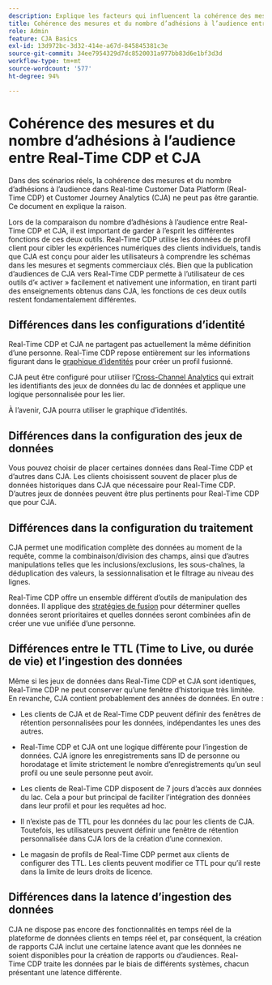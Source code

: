 ```yaml
---
description: Explique les facteurs qui influencent la cohérence des mesures et du nombre d’adhésions à l’audience entre Real-time Customer Data Platform (Real-Time CDP) et CJA.
title: Cohérence des mesures et du nombre d’adhésions à l’audience entre Real-Time CDP et CJA
role: Admin
feature: CJA Basics
exl-id: 13d972bc-3d32-414e-a67d-845845381c3e
source-git-commit: 34ee7954329d7dc8520031a977bb83d6e1bf3d3d
workflow-type: tm+mt
source-wordcount: '577'
ht-degree: 94%

---
```



# Cohérence des mesures et du nombre d’adhésions à l’audience entre Real-Time CDP et CJA

Dans des scénarios réels, la cohérence des mesures et du nombre d’adhésions à l’audience dans Real-time Customer Data Platform (Real-Time CDP) et Customer Journey Analytics (CJA) ne peut pas être garantie. Ce document en explique la raison.

Lors de la comparaison du nombre d’adhésions à l’audience entre Real-Time CDP et CJA, il est important de garder à l’esprit les différentes fonctions de ces deux outils. Real-Time CDP utilise les données de profil client pour cibler les expériences numériques des clients individuels, tandis que CJA est conçu pour aider les utilisateurs à comprendre les schémas dans les mesures et segments commerciaux clés. Bien que la publication d’audiences de CJA vers Real-Time CDP permette à l’utilisateur de ces outils d’« activer » facilement et nativement une information, en tirant parti des enseignements obtenus dans CJA, les fonctions de ces deux outils restent fondamentalement différentes.

## Différences dans les configurations d’identité

Real-Time CDP et CJA ne partagent pas actuellement la même définition d’une personne. Real-Time CDP repose entièrement sur les informations figurant dans le [graphique d’identités](https://experienceleague.adobe.com/docs/platform-learn/tutorials/identities/understanding-identity-and-identity-graphs.html?lang=fr) pour créer un profil fusionné.

CJA peut être configuré pour utiliser l’[Cross-Channel Analytics](/help/cca/overview.md) qui extrait les identifiants des jeux de données du lac de données et applique une logique personnalisée pour les lier.

À l’avenir, CJA pourra utiliser le graphique d’identités.

## Différences dans la configuration des jeux de données

Vous pouvez choisir de placer certaines données dans Real-Time CDP et d’autres dans CJA. Les clients choisissent souvent de placer plus de données historiques dans CJA que nécessaire pour Real-Time CDP. D’autres jeux de données peuvent être plus pertinents pour Real-Time CDP que pour CJA.

## Différences dans la configuration du traitement

CJA permet une modification complète des données au moment de la requête, comme la combinaison/division des champs, ainsi que d’autres manipulations telles que les inclusions/exclusions, les sous-chaînes, la déduplication des valeurs, la sessionnalisation et le filtrage au niveau des lignes.

Real-Time CDP offre un ensemble différent d’outils de manipulation des données. Il applique des [stratégies de fusion](https://experienceleague.adobe.com/docs/experience-platform/profile/merge-policies/overview.html?lang=fr) pour déterminer quelles données seront prioritaires et quelles données seront combinées afin de créer une vue unifiée d’une personne.

## Différences entre le TTL (Time to Live, ou durée de vie) et l’ingestion des données

Même si les jeux de données dans Real-Time CDP et CJA sont identiques, Real-Time CDP ne peut conserver qu’une fenêtre d’historique très limitée. En revanche, CJA contient probablement des années de données. En outre :

* Les clients de CJA et de Real-Time CDP peuvent définir des fenêtres de rétention personnalisées pour les données, indépendantes les unes des autres.

* Real-Time CDP et CJA ont une logique différente pour l’ingestion de données. CJA ignore les enregistrements sans ID de personne ou horodatage et limite strictement le nombre d’enregistrements qu’un seul profil ou une seule personne peut avoir.

* Les clients de Real-Time CDP disposent de 7 jours d’accès aux données du lac. Cela a pour but principal de faciliter l’intégration des données dans leur profil et pour les requêtes ad hoc.

* Il n’existe pas de TTL pour les données du lac pour les clients de CJA. Toutefois, les utilisateurs peuvent définir une fenêtre de rétention personnalisée dans CJA lors de la création d’une connexion.

* Le magasin de profils de Real-Time CDP permet aux clients de configurer des TTL. Les clients peuvent modifier ce TTL pour qu’il reste dans la limite de leurs droits de licence.

## Différences dans la latence d’ingestion des données

CJA ne dispose pas encore des fonctionnalités en temps réel de la plateforme de données clients en temps réel et, par conséquent, la création de rapports CJA inclut une certaine latence avant que les données ne soient disponibles pour la création de rapports ou d’audiences. Real-Time CDP traite les données par le biais de différents systèmes, chacun présentant une latence différente.
